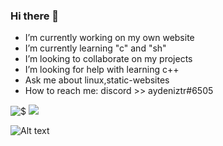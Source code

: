 ### Hi there 👋

- I’m currently working on my own website
- I’m currently learning "c" and "sh"
- I’m looking to collaborate on my projects
- I’m looking for help with learning c++
- Ask me about linux,static-websites
- How to reach me: discord >> aydeniztr#6505

![$](https://github-readme-stats.vercel.app/api?username=Aydeniztr&hide_border=true&show_icons=true&theme=tokyonight)
![](https://github-profile-summary-cards.vercel.app/api/cards/productive-time?username=Aydeniztr&theme=tokyonight)

![Alt text](https://spotify-recently-played-readme.vercel.app/api?user=31mv4d4jgmfruly4n4nuqxya2iuy&width=1000&count=4)
<!--

**Aydeniztr/Aydeniztr** is a ✨ _special_ ✨ repository because its `README.md` (this file) appears on your GitHub profile.

Here are some ideas to get you started:
 

-->

